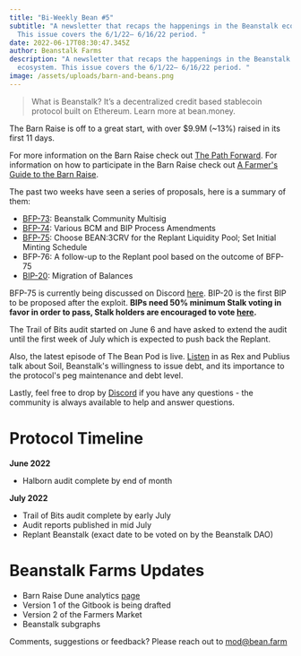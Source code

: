 ```yaml
---
title: "Bi-Weekly Bean #5"
subtitle: "A newsletter that recaps the happenings in the Beanstalk ecosystem.
  This issue covers the 6/1/22– 6/16/22 period. "
date: 2022-06-17T08:30:47.345Z
author: Beanstalk Farms
description: "A newsletter that recaps the happenings in the Beanstalk
  ecosystem. This issue covers the 6/1/22– 6/16/22 period. "
image: /assets/uploads/barn-and-beans.png
---
```

> What is Beanstalk? It’s a decentralized credit based stablecoin protocol built on Ethereum. Learn more at bean.money.

The Barn Raise is off to a great start, with over $9.9M (~13%) raised in its first 11 days.

For more information on the Barn Raise check out [The Path Forward](https://bean.money/blog/path-forward). For information on how to participate in the Barn Raise check out [A Farmer's Guide to the Barn Raise](https://bean.money/blog/a-farmers-guide-to-the-barn-raise).

The past two weeks have seen a series of proposals, here is a summary of them:

* [BFP-73](https://snapshot.org/#/beanstalkfarms.eth/proposal/0x7187da12eb07864d9f82f429feb49ea1cc9342755abe9831e81b294884307d2b): Beanstalk Community Multisig
* [BFP-74](https://snapshot.org/#/beanstalkfarms.eth/proposal/0x9709ce7c77006acf37ab89621369e6e36f26a892a297fc40373c34a19a2ec228): Various BCM and BIP Process Amendments
* [BFP-75](https://snapshot.org/#/beanstalkfarms.eth/proposal/0xa3834c289604364a1cb0cddfc6397f89bb66fac673ca82e7869fee7167e92431): Choose BEAN:3CRV for the Replant Liquidity Pool; Set Initial Minting Schedule
* BFP-76: A follow-up to the Replant pool based on the outcome of BFP-75
* [BIP-20](https://snapshot.org/#/beanstalkdao.eth/proposal/0xe47741c4bfa4ac97ad23bbec0db8b9a5f2efc3e1737b309476d90611698193f4): Migration of Balances

BFP-75 is currently being discussed on Discord [here](https://discord.gg/39tEEkgj). BIP-20 is the first BIP to be proposed after the exploit. **BIPs need 50% minimum Stalk voting in favor in order to pass, Stalk holders are encouraged to vote [here](https://snapshot.org/#/beanstalkdao.eth/proposal/0xe47741c4bfa4ac97ad23bbec0db8b9a5f2efc3e1737b309476d90611698193f4).**

The Trail of Bits audit started on June 6 and have asked to extend the audit until the first week of July which is expected to push back the Replant.

Also, the latest episode of The Bean Pod is live. [Listen](https://anchor.fm/thebeanpodpodcast/episodes/Soil-e1juaqu/a-a83unhr) in as Rex and Publius talk about Soil, Beanstalk's willingness to issue debt, and its importance to the protocol's peg maintenance and debt level.

Lastly, feel free to drop by [Discord](https://discord.gg/beanstalk) if you have any questions - the community is always available to help and answer questions.

# **Protocol Timeline**

**June 2022**

* Halborn audit complete by end of month

**July 2022**

* Trail of Bits audit complete by early July
* Audit reports published in mid July
* Replant Beanstalk (exact date to be voted on by the Beanstalk DAO)

# Beanstalk Farms **Updates**

* Barn Raise Dune analytics [page](https://dune.com/tbiq/beanstalk-barn-raise)
* Version 1 of the Gitbook is being drafted
* Version 2 of the Farmers Market
* Beanstalk subgraphs

Comments, suggestions or feedback? Please reach out to mod@bean.farm